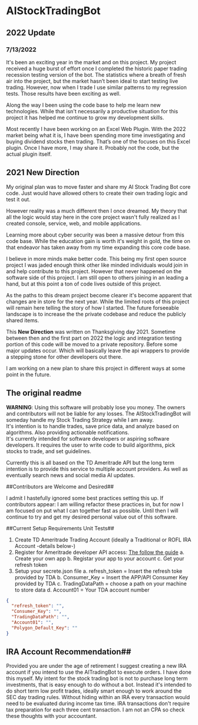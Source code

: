# AIStockTradingBot

## 2022 Update

### 7/13/2022

It's been an exciting year in the market and on this project.  My project received a huge burst of effort once I completed the historic paper trading recession testing version of the bot.  The statistics where a breath of fresh air into the project, but the market hasn’t been ideal to start testing live trading. However, now when I trade I use similar patterns to my regression tests. Those results have been exciting as well.

Along the way I been using the code base to help me learn new technologies.  While that isn't necessarily a productive situation for this project it has helped me continue to grow my development skills.

Most recently I have been working on an Excel Web Plugin. With the 2022 market being what it is, I have been spending more time investigating and buying dividend stocks then trading.  That’s one of the focuses on this Excel plugin. Once I have more, I may share it. Probably not the code, but the actual plugin itself.


## 2021 New Direction

My original plan was to move faster and share my AI Stock Trading Bot core code.  Just would have allowed others to create their own trading logic and test it out.  

However reality was a much different then I once dreamed.  My theory that all the logic would stay here in the core project wasn't fully realized as I created console, service, web, and mobile applications.   

Learning more about cyber security was been a massive detour from this code base.  While the education gain is worth it's weight in gold, the time on that endeavor has taken away from my time expanding this core code base. 

I believe in more minds make better code.  This being my first open source project I was jaded enough think other like minded individuals would join in and help contribute to this project.  However that never happened on the software side of this project.  I am still open to others joining in an leading a hand, but at this point a ton of code lives outside of this project.  

As the paths to this dream project become clearer it's become apparent that changes are in store for the next year.  While the limited roots of this project will remain here telling the story of how I started.  The future forseeable landscape is to increase the the private codebase and reduce the publicly shared items.  

This **New Direction** was written on Thanksgiving day 2021.  Sometime between then and the first part on 2022 the logic and integration testing portion of this code will be moved to a private repository.  Before some major updates occur.  Which will basically leave the api wrappers to provide a stepping stone for other developers out there.

I am working on a new plan to share this project in different ways at some point in the future.

## The original readme

**WARNING**: Using this software will probably lose you money. The owners and contributors will not be liable for any losses. 
The AIStockTradingBot will someday handle my Stock Trading Strategy while I am away.   
It's intention is to handle trades, save price data, and analyze based on algorithms.  Also providing actionable notifications.  
It's currently intended for software developers or aspiring software developers.  It requires the user to write code to build algorithms, pick stocks to trade, and set guidelines.

Currently this is all based on the TD Ameritrade API but the long term intention is to provide this service to multiple account providers.  As well as eventually search news and social media AI updates. 

##Contributors are Welcome and Desired##

I admit I hastefully ignored some best practices setting this up.  If contributors appear: I am willing refactor these practices in, but for now I am focused on put what I can together fast as possible.  Until then I will continue to try and get my desired personal value out of this software.

##Current Setup Requirements Unit Tests##

1.  Create TD Ameritrade Trading Account (ideally a Traditional or ROFL IRA Account -details below-)
2.	Register for Ameritrade developer API access: [The follow the guide](https://developer.tdameritrade.com/content/phase-1-authentication-update-xml-based-api)
	a.  Create your own app
	b.  Registar your app to your account
	c.  Get your refresh token 
3.  Setup your secrete.json file
	a.  refresh_token = Insert the refresh toke provided by TDA
	b.  Consumer_Key = Insert the APP/API Consumer Key provided by TDA
	c.	TradingDataPath = choose a path on your machine to store data
	d.	Account01 = Your TDA account number
```JSON
{
  "refresh_token": "",
  "Consumer_Key": "",
  "TradingDataPath": "",
  "Account01": "",
  "Polygon_Default_Key": ""
}
```

## IRA Account Recommendation##

Provided you are under the age of retirement I suggest creating a new IRA account if you intend to use the AITradingBot to execute orders.  I have done this myself. My intent for the stock trading bot is not to purchase long term investments, that is easy enough to do without a bot.  Instead it's intended to do short term low profit trades, ideally smart enough to work around the SEC day trading rules.  Without hiding within an IRA every transaction would need to be evaluated during income tax time.  IRA transactions don't require tax preparation for each three cent transaction. I am not an CPA so check these thoughts with your accountant.

